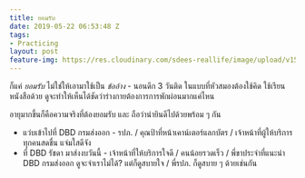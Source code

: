 ```yaml
---
title: ยอมรับ
date: 2019-05-22 06:53:48 Z
tags:
- Practicing
layout: post
feature-img: https://res.cloudinary.com/sdees-reallife/image/upload/v1555658919/sample_feature_img.png
---
```


ก็แค่ *ยอมรับ* ไม่ใช่ให้เอามาใช้เป็น *ข้ออ้าง* - นอนดึก 3 วันติด ในแบบที่หัวสมองต้องใช้คิด ใช้เรียนหนังสือด้วย ดูจะทำให้เห็นได้ชัดว่าร่างกายต้องการการพักผ่อนมากแค่ไหน

อายุมากขึ้นก็คือความจริงที่ต้องยอมรับ และ ถือว่าน่ายินดีไปด้วยพร้อม ๆ กัน

<i class="fa fa-child" style="color:plum"></i>

- แว่บเข้าไปที่ DBD กรมส่งออก - รปภ. / คุณป้าที่หน้าเคาน์เตอร์แลกบัตร / เจ้าหน้าที่ผู้ให้บริการ ทุกคนสดชื่น แจ่มใสดีจัง
- ที่ DBD รัชดา มาส่งงบวันนี้ - เจ้าหน้าที่ให้บริการใจดี / คนน้อยรวดเร็ว / พี่ขาประจำที่แนะนำ DBD กรมส่งออก ดูจะจำเราไม่ได้? แต่ก็ดูสบายใจ / พี่รปภ. ก็ดูสบาย ๆ ด้วยเช่นกัน
